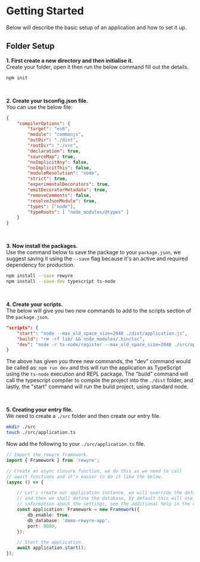 # Getting Started

Below will describe the basic setup of an application and how to set it up.

## Folder Setup

**1. First create a new directory and then initialise it.**  
Create your folder, open it then run the below command fill out the details.

```bash
npm init
```

<br />

**2. Create your tsconfig.json file.**  
You can use the below file:

```json
{
	"compilerOptions": {
		"target": "es6",
		"module": "commonjs",
		"outDir": "./dist",
		"rootDir": "./src",
		"declaration": true,
		"sourceMap": true,
		"noImplicitAny": false,
		"noImplicitThis": false,
		"moduleResolution": "node",
		"strict": true,
		"experimentalDecorators": true,
		"emitDecoratorMetadata": true,
		"removeComments": false,
		"resolveJsonModule": true,
		"types": ["node"],
		"typeRoots": [ "node_modules/@types" ]
	}
}
```

<br />

**3. Now install the packages.**  
Use the command below to save the package to your `package.json`, we suggest saving it using the `--save` flag because it's an active and required dependency for production.

```bash
npm install --save rewyre
npm install --save-dev typescript ts-node
```

<br />

**4. Create your scripts.**  
The below will give you two new commands to add to the scripts section of the `package.json`.

```json
"scripts": {
	"start": "node --max_old_space_size=2048 ./dist/application.js",
	"build": "rm -rf lib/ && node_modules/.bin/tsc",
	"dev": "node -r ts-node/register --max_old_space_size=2048 ./src/application.ts",
}
```

The above has given you three new commands, the "dev" command would be called as: `npm run dev` and this will run the application as TypeScript using the `ts-node` execution and REPL package. The "build" command will call the typescript compiler to compile the project into the `./dist` folder, and lastly, the "start" command will run the build project, using standard node.

<br />

**5. Creating your entry file.**  
We need to create a `./src` folder and then create our entry file.

```bash
mkdir ./src
touch ./src/application.ts
```

Now add the following to your `./src/application.ts` file.

```typescript
// Import the rewyre framework.
import { Framework } from 'rewyre';

// Create an async closure function, we do this as we need to call
// await functions and it's easier to do it like the below.
(async () => {

	// Let's create our application instance, we will override the default `3000` port and use `8080`
	// and then we shall define the database, by default this will use: `rewyre-application`, for more
	// information about the settings, see the additional help in the docs.
	const application: Framework = new Framework({
		db_enable: true,
		db_database: 'demo-rewyre-app',
		port: 8080,
	});

	// Start the application.
	await application.start();
});
```